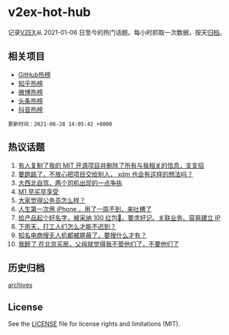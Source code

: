 # v2ex-hot-hub

 记录[V2EX](https://www.v2ex.com/)从 2021-01-06 日至今的热门话题。每小时抓取一次数据，按天[归档](archives)。
 
 ## 相关项目

- [GitHub热榜](https://github.com/snaildev/github-hot-hub)
- [知乎热榜](https://github.com/snaildev/zhihu-hot-hub)
- [微博热榜](https://github.com/snaildev/weibo-hot-hub)
- [头条热榜](https://github.com/snaildev/toutiao-hot-hub)
- [抖音热榜](https://github.com/snaildev/douyin-hot-hub)


 `更新时间：2021-06-28 14:05:42 +0800`

## 热议话题

1. [有人复制了我的 MIT 开源项目并删除了所有与我相关的信息，支支招](https://www.v2ex.com/t/786099)
1. [要跑路了，不放心把项目交给别人， xdm 也会有这样的想法吗？](https://www.v2ex.com/t/786146)
1. [大西北自驾，两个司机出现的一点争执](https://www.v2ex.com/t/786124)
1. [M1 早买早享受](https://www.v2ex.com/t/786045)
1. [大家觉得公务员怎么样？](https://www.v2ex.com/t/786066)
1. [人生第一次用 iPhone ，用了一周不到，来吐槽了](https://www.v2ex.com/t/786181)
1. [给产品起个好名字，被采纳 100 红包🧧。要求好记、关联业务、容易建立 IP](https://www.v2ex.com/t/786085)
1. [下雨天，打工人们怎么才能不迟到？](https://www.v2ex.com/t/786152)
1. [知名电商搜无人机都被屏蔽了，要搜什么才有？](https://www.v2ex.com/t/786069)
1. [我醉了 在北京买房，父母就觉得我不管他们了，不要他们了](https://www.v2ex.com/t/786073)

## 历史归档

[archives](archives)

## License

See the [LICENSE](LICENSE) file for license rights and limitations (MIT).
